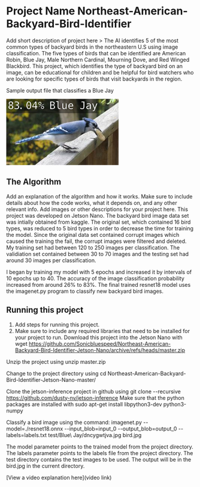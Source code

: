 # Project Name Northeast-American-Backyard-Bird-Identifier

 Add short description of project here > 
The AI identifies 5 of the most common types of backyard birds in the northeastern U.S using image classification.  The five types of birds that can be identified are American Robin, Blue Jay, Male Northern Cardinal, Mourning Dove, and Red Winged Blackbird.  This project, which identifies the type of backyard bird on an image, can be educational for children and be helpful for bird watchers who are looking for specific types of birds that visit backyards in the region.

Sample output file that classifies a Blue Jay

![sample output file that classifies a Blue Jay](https://github.com/Sonicbluespeed/Northeast-American-Backyard-Bird-Identifier-Jetson-Nano/blob/master/Blue_Jay_bird_detection)

## The Algorithm

Add an explanation of the algorithm and how it works. Make sure to include details about how the code works, what it depends on, and any other relevant info. Add images or other descriptions for your project here. 
This project was developed on Jetson Nano.  The backyard bird image data set was intially obtained from kaggle.  The original set, which contained 16 bird types, was reduced to 5 bird types in order to decrease the time for training the model. Since the original data set contained corrupt images which caused the training the fail, the corrupt images were filtered and deleted. My training set had between 120 to 250 images per classification.  The validiation set contained between 30 to 70 images and the testing set had around 30 images per classification.   

I began by training my model with 5 epochs and increased it by intervals of 10 epochs up to 40.  The accuracy of the image classification probability increased from around 26% to 83%.  The final trained resnet18 model uses the imagenet.py program to classify new backyard bird images.

## Running this project

1. Add steps for running this project.
2. Make sure to include any required libraries that need to be installed for your project to run.
Download this project into the Jetson Nano with 
wget https://github.com/Sonicbluespeed/Northeast-American-Backyard-Bird-Identifier-Jetson-Nano/archive/refs/heads/master.zip

Unzip the project using unzip master.zip

Change to the project directory using cd Northeast-American-Backyard-Bird-Identifier-Jetson-Nano-master/

Clone the jetson-inference project in github using git clone --recursive https://github.com/dusty-nv/jetson-inference
Make sure that the python packages are installed with sudo apt-get install libpython3-dev python3-numpy

Classify a bird image using the command:
imagenet.py --model=./resnet18.onnx --input_blob=input_0 --output_blob=output_0 --labels=labels.txt test/Blue\ Jay/dncygwtjva.jpg bird.jpg

The model parameter points to the trained model from the project directory.  The labels parameter points to the labels file from the project directory.  The test directory contains the test images to be used.  The output will be in the bird.jpg in the current directory.

[View a video explanation here](video link)
